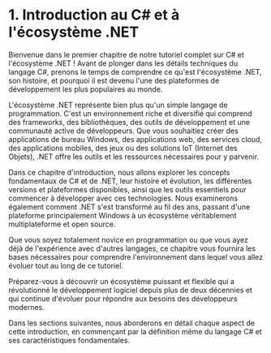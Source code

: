  
# 1. Introduction au C# et à l'écosystème .NET

Bienvenue dans le premier chapitre de notre tutoriel complet sur C# et l'écosystème .NET ! Avant de plonger dans les détails techniques du langage C#, prenons le temps de comprendre ce qu'est l'écosystème .NET, son histoire, et pourquoi il est devenu l'une des plateformes de développement les plus populaires au monde.

L'écosystème .NET représente bien plus qu'un simple langage de programmation. C'est un environnement riche et diversifié qui comprend des frameworks, des bibliothèques, des outils de développement et une communauté active de développeurs. Que vous souhaitiez créer des applications de bureau Windows, des applications web, des services cloud, des applications mobiles, des jeux ou des solutions IoT (Internet des Objets), .NET offre les outils et les ressources nécessaires pour y parvenir.

Dans ce chapitre d'introduction, nous allons explorer les concepts fondamentaux de C# et de .NET, leur histoire et évolution, les différentes versions et plateformes disponibles, ainsi que les outils essentiels pour commencer à développer avec ces technologies. Nous examinerons également comment .NET s'est transformé au fil des ans, passant d'une plateforme principalement Windows à un écosystème véritablement multiplateforme et open source.

Que vous soyez totalement novice en programmation ou que vous ayez déjà de l'expérience avec d'autres langages, ce chapitre vous fournira les bases nécessaires pour comprendre l'environnement dans lequel vous allez évoluer tout au long de ce tutoriel.

Préparez-vous à découvrir un écosystème puissant et flexible qui a révolutionné le développement logiciel depuis plus de deux décennies et qui continue d'évoluer pour répondre aux besoins des développeurs modernes.

Dans les sections suivantes, nous aborderons en détail chaque aspect de cette introduction, en commençant par la définition même du langage C# et ses caractéristiques fondamentales.

